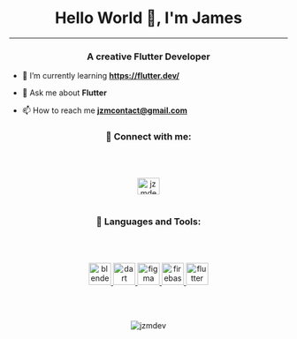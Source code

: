 <h1 align="center">Hello World 👋, I'm James</h1><hr></hr>
<h3 align="center">A creative Flutter Developer</h3>

- 🌱 I’m currently learning **https://flutter.dev/**

- 💬 Ask me about **Flutter**

- 📫 How to reach me **jzmcontact@gmail.com**

<h3 align="center">📩 Connect with me:</h3><br></br>

<p align="center">
<a href="https://instagram.com/jzmdev" target="blank"><img align="center" src="https://raw.githubusercontent.com/rahuldkjain/github-profile-readme-generator/master/src/images/icons/Social/instagram.svg" alt="jzmdev" height="30" width="40" top="10px" /></a><br></br>
</p>

<h3 align="center">🧰 Languages and Tools:</h3><br></br>

 <p padding="12px"align="center"> <a href="https://www.blender.org/" target="_blank" rel="noreferrer"> <img src="https://download.blender.org/branding/community/blender_community_badge_white.svg" alt="blender" width="40" height="40"/> </a> <a href="https://dart.dev" target="_blank" rel="noreferrer"> <img src="https://www.vectorlogo.zone/logos/dartlang/dartlang-icon.svg" alt="dart" width="40" height="40"/> </a> <a href="https://www.figma.com/" target="_blank" rel="noreferrer"> <img src="https://www.vectorlogo.zone/logos/figma/figma-icon.svg" alt="figma" width="40" height="40"/> </a> <a href="https://firebase.google.com/" target="_blank" rel="noreferrer"> <img src="https://www.vectorlogo.zone/logos/firebase/firebase-icon.svg" alt="firebase" width="40" height="40"/> </a> <a href="https://flutter.dev" target="_blank" rel="noreferrer"> <img src="https://www.vectorlogo.zone/logos/flutterio/flutterio-icon.svg" alt="flutter" width="40" height="40"/> </a> </p><br></br>

<p align="center"><img align="center" src="https://github-readme-stats.vercel.app/api?username=jzmdev&show_icons=true&theme=tokyonight&title_color=d4a413&text_color=f3c322&bg_color=f2f2f2&locale=en" alt="jzmdev" /></p>
